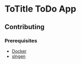 # ToTitle ToDo App

## Contributing

### Prerequisites

- [Docker](https://www.docker.com/)
- [slngen](https://microsoft.github.io/slngen/)
